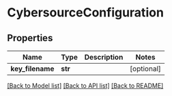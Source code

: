 # CybersourceConfiguration

## Properties
Name | Type | Description | Notes
------------ | ------------- | ------------- | -------------
**key_filename** | **str** |  | [optional] 

[[Back to Model list]](../README.md#documentation-for-models) [[Back to API list]](../README.md#documentation-for-api-endpoints) [[Back to README]](../README.md)

